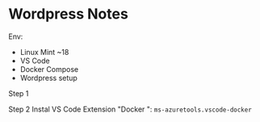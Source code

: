 # Wordpress Notes

Env:

 - Linux Mint ~18
 - VS Code
 - Docker Compose 
 - Wordpress setup 


Step 1


Step 2
Instal VS Code Extension "Docker ":
 `ms-azuretools.vscode-docker`

<!--stackedit_data:
eyJoaXN0b3J5IjpbLTc0OTg1NTA5NF19
-->